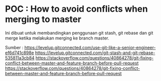 # POC : How to avoid conflicts when merging to master

Ini dibuat untuk membandingkan penggunaan git stash, git rebase dan git merge ketika melakukan merging ke branch master.


Sumber :
https://levelup.gitconnected.com/use-git-like-a-senior-engineer-ef6d741c898e
https://levelup.gitconnected.com/git-stash-and-git-rebase-535811a3cb84
https://stackoverflow.com/questions/40864278/git-fixing-conflict-between-master-and-feature-branch-before-pull-request
https://stackoverflow.com/questions/40864278/git-fixing-conflict-between-master-and-feature-branch-before-pull-request

